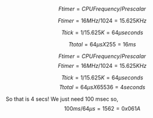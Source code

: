 <script type="text/javascript" id="MathJax-script" async
  src="https://cdn.jsdelivr.net/npm/mathjax@3/es5/tex-svg.js">
</script>

$$Ftimer = CPU Frequency/Prescalar $$

$$Ftimer = 16MHz/1024 = 15.625KHz $$

$$Ttick = 1/ 15.625K = 64 \mu seconds$$

$$Ttotal = 64\mu s X 255 = 16ms$$


$$Ftimer = CPU Frequency/Prescalar $$ $$Ftimer = 16MHz/1024 = 15.625KHz $$

$$Ttick = 1/ 15.625K = 64 \mu seconds$$ $$Ttotal = 64\mu s X 65536 = 4 seconds$$

So that is 4 secs! We just need 100 msec so, $$100ms/64\mu s = 1562 = 0x061A$$
